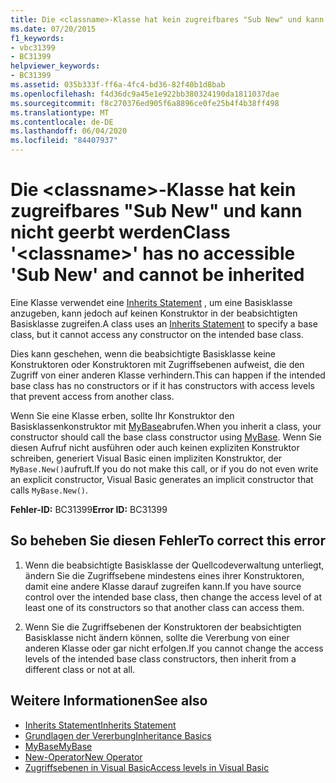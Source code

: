 ```yaml
---
title: Die <classname>-Klasse hat kein zugreifbares "Sub New" und kann nicht geerbt werden
ms.date: 07/20/2015
f1_keywords:
- vbc31399
- BC31399
helpviewer_keywords:
- BC31399
ms.assetid: 035b333f-ff6a-4fc4-bd36-82f40b1d8bab
ms.openlocfilehash: f4d36dc9a45e1e922bb380324190da1811037dae
ms.sourcegitcommit: f8c270376ed905f6a8896ce0fe25b4f4b38ff498
ms.translationtype: MT
ms.contentlocale: de-DE
ms.lasthandoff: 06/04/2020
ms.locfileid: "84407937"
---
```

# <a name="class-classname-has-no-accessible-sub-new-and-cannot-be-inherited"></a><span data-ttu-id="c2b85-102">Die \<classname>-Klasse hat kein zugreifbares "Sub New" und kann nicht geerbt werden</span><span class="sxs-lookup"><span data-stu-id="c2b85-102">Class '\<classname>' has no accessible 'Sub New' and cannot be inherited</span></span>
<span data-ttu-id="c2b85-103">Eine Klasse verwendet eine [Inherits Statement](../language-reference/statements/inherits-statement.md) , um eine Basisklasse anzugeben, kann jedoch auf keinen Konstruktor in der beabsichtigten Basisklasse zugreifen.</span><span class="sxs-lookup"><span data-stu-id="c2b85-103">A class uses an [Inherits Statement](../language-reference/statements/inherits-statement.md) to specify a base class, but it cannot access any constructor on the intended base class.</span></span>  
  
 <span data-ttu-id="c2b85-104">Dies kann geschehen, wenn die beabsichtigte Basisklasse keine Konstruktoren oder Konstruktoren mit Zugriffsebenen aufweist, die den Zugriff von einer anderen Klasse verhindern.</span><span class="sxs-lookup"><span data-stu-id="c2b85-104">This can happen if the intended base class has no constructors or if it has constructors with access levels that prevent access from another class.</span></span>  
  
 <span data-ttu-id="c2b85-105">Wenn Sie eine Klasse erben, sollte Ihr Konstruktor den Basisklassenkonstruktor mit [MyBase](../programming-guide/program-structure/me-my-mybase-and-myclass.md#mybase)abrufen.</span><span class="sxs-lookup"><span data-stu-id="c2b85-105">When you inherit a class, your constructor should call the base class constructor using [MyBase](../programming-guide/program-structure/me-my-mybase-and-myclass.md#mybase).</span></span> <span data-ttu-id="c2b85-106">Wenn Sie diesen Aufruf nicht ausführen oder auch keinen expliziten Konstruktor schreiben, generiert Visual Basic einen impliziten Konstruktor, der `MyBase.New()`aufruft.</span><span class="sxs-lookup"><span data-stu-id="c2b85-106">If you do not make this call, or if you do not even write an explicit constructor, Visual Basic generates an implicit constructor that calls `MyBase.New()`.</span></span>  
  
 <span data-ttu-id="c2b85-107">**Fehler-ID:** BC31399</span><span class="sxs-lookup"><span data-stu-id="c2b85-107">**Error ID:** BC31399</span></span>  
  
## <a name="to-correct-this-error"></a><span data-ttu-id="c2b85-108">So beheben Sie diesen Fehler</span><span class="sxs-lookup"><span data-stu-id="c2b85-108">To correct this error</span></span>  
  
1. <span data-ttu-id="c2b85-109">Wenn die beabsichtigte Basisklasse der Quellcodeverwaltung unterliegt, ändern Sie die Zugriffsebene mindestens eines ihrer Konstruktoren, damit eine andere Klasse darauf zugreifen kann.</span><span class="sxs-lookup"><span data-stu-id="c2b85-109">If you have source control over the intended base class, then change the access level of at least one of its constructors so that another class can access them.</span></span>  
  
2. <span data-ttu-id="c2b85-110">Wenn Sie die Zugriffsebenen der Konstruktoren der beabsichtigten Basisklasse nicht ändern können, sollte die Vererbung von einer anderen Klasse oder gar nicht erfolgen.</span><span class="sxs-lookup"><span data-stu-id="c2b85-110">If you cannot change the access levels of the intended base class constructors, then inherit from a different class or not at all.</span></span>  
  
## <a name="see-also"></a><span data-ttu-id="c2b85-111">Weitere Informationen</span><span class="sxs-lookup"><span data-stu-id="c2b85-111">See also</span></span>

- [<span data-ttu-id="c2b85-112">Inherits Statement</span><span class="sxs-lookup"><span data-stu-id="c2b85-112">Inherits Statement</span></span>](../language-reference/statements/inherits-statement.md)
- [<span data-ttu-id="c2b85-113">Grundlagen der Vererbung</span><span class="sxs-lookup"><span data-stu-id="c2b85-113">Inheritance Basics</span></span>](../programming-guide/language-features/objects-and-classes/inheritance-basics.md)
- [<span data-ttu-id="c2b85-114">MyBase</span><span class="sxs-lookup"><span data-stu-id="c2b85-114">MyBase</span></span>](../programming-guide/program-structure/me-my-mybase-and-myclass.md#mybase)
- [<span data-ttu-id="c2b85-115">New-Operator</span><span class="sxs-lookup"><span data-stu-id="c2b85-115">New Operator</span></span>](../language-reference/operators/new-operator.md)
- [<span data-ttu-id="c2b85-116">Zugriffsebenen in Visual Basic</span><span class="sxs-lookup"><span data-stu-id="c2b85-116">Access levels in Visual Basic</span></span>](../programming-guide/language-features/declared-elements/access-levels.md)
